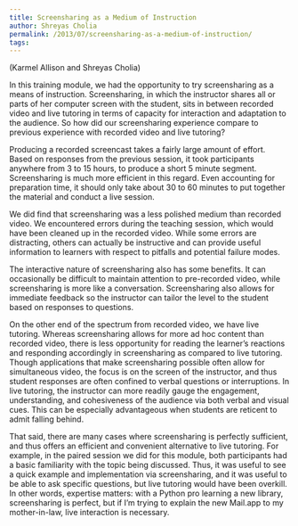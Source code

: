 ```yaml
---
title: Screensharing as a Medium of Instruction
author: Shreyas Cholia
permalink: /2013/07/screensharing-as-a-medium-of-instruction/
tags:
---
```

<p dir="ltr">
  (Karmel Allison and Shreyas Cholia)
</p>

<p dir="ltr" id="docs-internal-guid-0d9ea06a-31b6-42b8-1088-e02dfe7be137">
  In this training module, we had the opportunity to try screensharing as a means of instruction. Screensharing, in which the instructor shares all or parts of her computer screen with the student, sits in between recorded video and live tutoring in terms of capacity for interaction and adaptation to the audience. So how did our screensharing experience compare to previous experience with recorded video and live tutoring?
</p>

<p dir="ltr">
  Producing a recorded screencast takes a fairly large amount of effort. Based on responses from the previous session, it took participants anywhere from 3 to 15 hours, to produce a short 5 minute segment. Screensharing is much more efficient in this regard. Even accounting for preparation time, it should only take about 30 to 60 minutes to put together the material and conduct a live session.
</p>

<p dir="ltr">
  We did find that screensharing was a less polished medium than recorded video. We encountered errors during the teaching session, which would have been cleaned up in the recorded video. While some errors are distracting, others can actually be instructive and can provide useful information to learners with respect to pitfalls and potential failure modes.
</p>

<p dir="ltr">
  The interactive nature of screensharing also has some benefits. It can occasionally be difficult to maintain attention to pre-recorded video, while screensharing is more like a conversation. Screensharing also allows for immediate feedback so the instructor can tailor the level to the student based on responses to questions.
</p>

<p dir="ltr">
  On the other end of the spectrum from recorded video, we have live tutoring. Whereas screensharing allows for more ad hoc content than recorded video, there is less opportunity for reading the learner’s reactions and responding accordingly in screensharing as compared to live tutoring. Though applications that make screensharing possible often allow for simultaneous video, the focus is on the screen of the instructor, and thus student responses are often confined to verbal questions or interruptions. In live tutoring, the instructor can more readily gauge the engagement, understanding, and cohesiveness of the audience via both verbal and visual cues. This can be especially advantageous when students are reticent to admit falling behind.
</p>

<p dir="ltr">
  That said, there are many cases where screensharing is perfectly sufficient, and thus offers an efficient and convenient alternative to live tutoring. For example, in the paired session we did for this module, both participants had a basic familiarity with the topic being discussed. Thus, it was useful to see a quick example and implementation via screensharing, and it was useful to be able to ask specific questions, but live tutoring would have been overkill. In other words, expertise matters: with a Python pro learning a new library, screensharing is perfect, but if I’m trying to explain the new Mail.app to my mother-in-law, live interaction is necessary.
</p>
